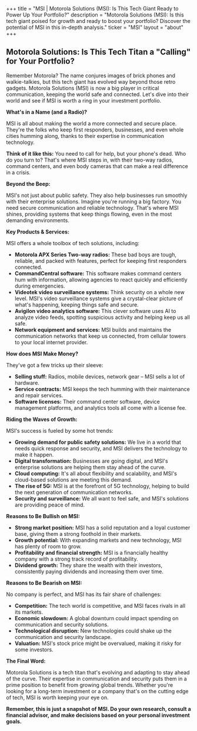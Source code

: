 +++
title = "MSI |  Motorola Solutions (MSI): Is This Tech Giant Ready to Power Up Your Portfolio?"
description = "Motorola Solutions (MSI): Is this tech giant poised for growth and ready to boost your portfolio?  Discover the potential of MSI in this in-depth analysis."
ticker = "MSI"
layout = "about"
+++

        


## Motorola Solutions: Is This Tech Titan a "Calling" for Your Portfolio?

Remember Motorola? The name conjures images of brick phones and walkie-talkies, but this tech giant has evolved way beyond those retro gadgets.  Motorola Solutions (MSI) is now a big player in critical communication, keeping the world safe and connected.  Let's dive into their world and see if MSI is worth a ring in your investment portfolio.

**What's in a Name (and a Radio)?**

MSI is all about making the world a more connected and secure place. They're the folks who keep first responders, businesses, and even whole cities humming along, thanks to their expertise in communication technology.  

**Think of it like this:** You need to call for help, but your phone's dead.  Who do you turn to?  That's where MSI steps in, with their two-way radios, command centers, and even body cameras that can make a real difference in a crisis.

**Beyond the Beep:**

MSI's not just about public safety. They also help businesses run smoothly with their enterprise solutions. Imagine you're running a big factory.  You need secure communication and reliable technology.  That's where MSI shines, providing systems that keep things flowing, even in the most demanding environments.

**Key Products & Services:**

MSI offers a whole toolbox of tech solutions, including:

* **Motorola APX Series Two-way radios:** These bad boys are tough, reliable, and packed with features, perfect for keeping first responders connected.
* **CommandCentral software:** This software makes command centers hum with information, allowing agencies to react quickly and efficiently during emergencies.
* **Videotek video surveillance systems:** Think security on a whole new level. MSI's video surveillance systems give a crystal-clear picture of what's happening, keeping things safe and secure.
* **Avigilon video analytics software:** This clever software uses AI to analyze video feeds, spotting suspicious activity and helping keep us all safe.
* **Network equipment and services:** MSI builds and maintains the communication networks that keep us connected, from cellular towers to your local internet provider.

**How does MSI Make Money?**

They've got a few tricks up their sleeve:

* **Selling stuff:** Radios, mobile devices, network gear – MSI sells a lot of hardware.
* **Service contracts:** MSI keeps the tech humming with their maintenance and repair services.
* **Software licenses:** Their command center software, device management platforms, and analytics tools all come with a license fee.

**Riding the Waves of Growth:**

MSI's success is fueled by some hot trends:

* **Growing demand for public safety solutions:** We live in a world that needs quick response and security, and MSI delivers the technology to make it happen.
* **Digital transformation:** Businesses are going digital, and MSI's enterprise solutions are helping them stay ahead of the curve.
* **Cloud computing:** It's all about flexibility and scalability, and MSI's cloud-based solutions are meeting this demand.
* **The rise of 5G:** MSI is at the forefront of 5G technology, helping to build the next generation of communication networks.
* **Security and surveillance:** We all want to feel safe, and MSI's solutions are providing peace of mind.

**Reasons to Be Bullish on MSI:**

* **Strong market position:** MSI has a solid reputation and a loyal customer base, giving them a strong foothold in their markets.
* **Growth potential:** With expanding markets and new technology, MSI has plenty of room to grow.
* **Profitability and financial strength:** MSI is a financially healthy company with a strong track record of profitability.
* **Dividend growth:** They share the wealth with their investors, consistently paying dividends and increasing them over time.

**Reasons to Be Bearish on MSI:**

No company is perfect, and MSI has its fair share of challenges:

* **Competition:** The tech world is competitive, and MSI faces rivals in all its markets.
* **Economic slowdown:** A global downturn could impact spending on communication and security solutions.
* **Technological disruption:** New technologies could shake up the communication and security landscape.
* **Valuation:** MSI's stock price might be overvalued, making it risky for some investors.

**The Final Word:**

Motorola Solutions is a tech titan that's evolving and adapting to stay ahead of the curve.  Their expertise in communication and security puts them in a prime position to benefit from growing global trends.  Whether you're looking for a long-term investment or a company that's on the cutting edge of tech, MSI is worth keeping your eye on.

**Remember, this is just a snapshot of MSI.  Do your own research, consult a financial advisor, and make decisions based on your personal investment goals.** 

        